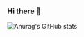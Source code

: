 ### Hi there 👋

![Anurag's GitHub stats](https://github-readme-stats.vercel.app/api?username=giakhai&theme=dark&show_icons=true)

